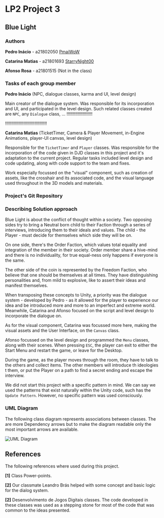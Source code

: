 # LP2 Project 3

## Blue Light

### Authors

**Pedro Inácio**    - a21802050 [PmaiWoW](https://github.com/PmaiWoW)

**Catarina Matias** - a21801693 [StarryNight00](https://github.com/StarryNight00)

**Afonso Rosa**     - a21801515 (Not in the class)

### Tasks of each group member

**Pedro Inácio** (NPC, dialogue classes, karma and UI, level design)

Main creator of the dialogue system. Was responsible for its incorporation and UI, and participated in the level design. Such related classes created are `NPC`, any `Dialogue` class, ... !!!!!!!!!!!!!!!!!!!!!

!!!!!!!!!!!!!!!!!!!!!!!!!!!!!!!!!!

**Catarina Matias** (TicketTimer, Camera & Player Movement, in-Engine Animations, player-UI canvas, level design)

Responsible for the `TicketTimer` and `Player` classes. Was responsible for the incorporation of the code given in DJD classes in this project and it's adaptation to the current project. Regular tasks included level design and code updating, along with code support to the team and fixes.

Work especially focussed on the "visual" component, such as creation of assets, like the crosshair and its associated code, and the visual language used throughout in the 3D models and materials.

### Project's Git Repository

<???>

### Describing Solution approach

Blue Light is about the conflict of thought within a society. Two opposing sides try to bring a Neutral born child to their Faction through a series of interviews, introducing them to their ideals and values. The child - the Player - must decide for themselves which side they will be on.

On one side, there's the Order Faction, which values total equality and integration of the member in their society. Order member share a hive-mind and there is no individuality, for true equal-ness only happens if everyone is the same.

The other side of the coin is represented by the Freedom Faction, who believe that one should be themselves at all times. They have distinguishing personalities and, from mild to explosive, like to assert their ideas and manifest themselves.

When transposing these concepts to Unity, a priority was the dialogue system - developed by Pedro - as it allowed for the player to experience our idea and be introduced more and more to an imperfect and extreme world. Meanwhile, Catarina and Afonso focused on the script and level design to incorporate the dialogue on.

As for the visual component, Catarina was focussed more here, making the visual assets and the User Interface, on the `Canvas` class.

Afonso focussed on the level design and programmed the `Menu` classes, along with their scenes. When pressing `ESC`, the player can exit to either the Start Menu and restart the game, or leave for the Desktop.

During the game, as the player moves through the room, they have to talk to the others and collect items. The other members will introduce th ideologies t them, or put the Player on a path to find a secret ending and escape the interview.

We did not start this project with a specific pattern in mind. We can say we used the patterns that exist naturally within the Unity code, such has the `Update Pattern`. However, no specific pattern was used consciously.

### UML Diagram

The following class diagram represents associations between classes. The are more Dependency arrows but to make the diagram readable only the most important arrows are available.

![UML Diagram](??)

## References

The following references where used during this project.

**[1]** Class Power-points.

**[2]** Our classmate Leandro Brás helped with some concept and basic logic for the dialog system.

**[2]** Desenvolvimento de Jogos Digitais classes. The code developed in these classes was used as a stepping stone for most of the code that was common to the ideas presented.
